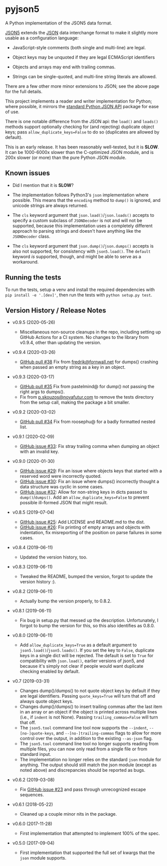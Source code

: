 # pyjson5

A Python implementation of the JSON5 data format.

[JSON5](https://json5.org) extends the
[JSON](http://www.json.org) data interchange format to make it
slightly more usable as a configuration language:

* JavaScript-style comments (both single and multi-line) are legal.

* Object keys may be unquoted if they are legal ECMAScript identifiers

* Objects and arrays may end with trailing commas.

* Strings can be single-quoted, and multi-line string literals are allowed.

There are a few other more minor extensions to JSON; see the above page for
the full details.

This project implements a reader and writer implementation for Python;
where possible, it mirrors the
[standard Python JSON API](https://docs.python.org/library/json.html)
package for ease of use.

There is one notable difference from the JSON api: the `load()` and
`loads()` methods support optionally checking for (and rejecting) duplicate
object keys; pass `allow_duplicate_keys=False` to do so (duplicates are
allowed by default).

This is an early release. It has been reasonably well-tested, but it is
**SLOW**. It can be 1000-6000x slower than the C-optimized JSON module,
and is 200x slower (or more) than the pure Python JSON module.

## Known issues

* Did I mention that it is **SLOW**?

* The implementation follows Python3's `json` implementation where
  possible. This means that the `encoding` method to `dump()` is
  ignored, and unicode strings are always returned.

* The `cls` keyword argument that `json.load()`/`json.loads()` accepts
  to specify a custom subclass of ``JSONDecoder`` is not and will not be
  supported, because this implementation uses a completely different
  approach to parsing strings and doesn't have anything like the
  `JSONDecoder` class.

* The `cls` keyword argument that `json.dump()`/`json.dumps()` accepts
  is also not supported, for consistency with `json5.load()`. The `default`
  keyword *is* supported, though, and might be able to serve as a
  workaround.

## Running the tests
To run the tests, setup a venv and install the required dependencies with
`pip install -e '.[dev]'`, then run the tests with `python setup.py test`.


## Version History / Release Notes

* v0.9.5 (2020-05-26)
    * Miscellaneous non-source cleanups in the repo, including setting
      up GitHub Actions for a CI system. No changes to the library from
      v0.9.4, other than updating the version.

* v0.9.4 (2020-03-26)
    * [GitHub pull #38](https://github.com/dpranke/pyjson5/pull/38)
      Fix from fredrik@fornwall.net for dumps() crashing when passed
      an empty string as a key in an object.

* v0.9.3 (2020-03-17)
    * [GitHub pull #35](https://github.com/dpranke/pyjson5/pull/35)
      Fix from pastelmind@ for dump() not passing the right args to dumps().
    * Fix from p.skouzos@novafutur.com to remove the tests directory from
      the setup call, making the package a bit smaller.

* v0.9.2 (2020-03-02)
    * [GitHub pull #34](https://github.com/dpranke/pyjson5/pull/34)
      Fix from roosephu@ for a badly formatted nested list.

* v0.9.1 (2020-02-09)
    * [GitHub issue #33](https://github.com/dpranke/pyjson5/issues/33):
       Fix stray trailing comma when dumping an object with an invalid key.

* v0.9.0 (2020-01-30)
    * [GitHub issue #29](https://github.com/dpranke/pyjson5/issues/29):
       Fix an issue where objects keys that started with a reserved
       word were incorrectly quoted.
    * [GitHub issue #30](https://github.com/dpranke/pyjson5/issues/30):
       Fix an issue where dumps() incorrectly thought a data structure
       was cyclic in some cases.
    * [GitHub issue #32](https://github.com/dpranke/pyjson5/issues/32):
       Allow for non-string keys in dicts passed to ``dump()``/``dumps()``.
       Add an ``allow_duplicate_keys=False`` to prevent possible
       ill-formed JSON that might result.

* v0.8.5 (2019-07-04)
    * [GitHub issue #25](https://github.com/dpranke/pyjson5/issues/25):
      Add LICENSE and README.md to the dist.
    * [GitHub issue #26](https://github.com/dpranke/pyjson5/issues/26):
      Fix printing of empty arrays and objects with indentation, fix
      misreporting of the position on parse failures in some cases.

* v0.8.4 (2019-06-11)
    * Updated the version history, too.

* v0.8.3 (2019-06-11)
    * Tweaked the README, bumped the version, forgot to update the version
      history :).

* v0.8.2 (2019-06-11)
    * Actually bump the version properly, to 0.8.2.

* v0.8.1 (2019-06-11)
    * Fix bug in setup.py that messed up the description. Unfortunately,
      I forgot to bump the version for this, so this also identifies as 0.8.0.

* v0.8.0 (2019-06-11)
    * Add `allow_duplicate_keys=True` as a default argument to
      `json5.load()`/`json5.loads()`. If you set the key to `False`, duplicate
      keys in a single dict will be rejected. The default is set to `True`
      for compatibility with `json.load()`, earlier versions of json5, and
      because it's simply not clear if people would want duplicate checking
      enabled by default.

* v0.7 (2019-03-31)
    * Changes dump()/dumps() to not quote object keys by default if they are
      legal identifiers. Passing `quote_keys=True` will turn that off
      and always quote object keys.
    * Changes dump()/dumps() to insert trailing commas after the last item
      in an array or an object if the object is printed across multiple lines
      (i.e., if `indent` is not None). Passing `trailing_commas=False` will
      turn that off.
    * The `json5.tool` command line tool now supports the `--indent`,
      `--[no-]quote-keys`, and `--[no-]trailing-commas` flags to allow
      for more control over the output, in addition to the existing
      `--as-json` flag.
    * The `json5.tool` command line tool no longer supports reading from
      multiple files, you can now only read from a single file or
      from standard input.
    * The implementation no longer relies on the standard `json` module
      for anything. The output should still match the json module (except
      as noted above) and discrepancies should be reported as bugs.

* v0.6.2 (2019-03-08)
    * Fix [GitHub issue #23](https://github.com/dpranke/pyjson5/issues/23) and
      pass through unrecognized escape sequences.

* v0.6.1 (2018-05-22)
    * Cleaned up a couple minor nits in the package.

* v0.6.0 (2017-11-28)
    * First implementation that attempted to implement 100% of the spec.

* v0.5.0 (2017-09-04)
    * First implementation that supported the full set of kwargs that
      the `json` module supports.
